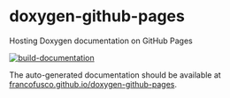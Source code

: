 # doxygen-github-pages

Hosting Doxygen documentation on GitHub Pages

[![build-documentation](https://github.com/francofusco/doxygen-github-pages/workflows/build-documentation/badge.svg)](https://francofusco.github.io/doxygen-github-pages/)

The auto-generated documentation should be available at [francofusco.github.io/doxygen-github-pages](https://francofusco.github.io/doxygen-github-pages/).
